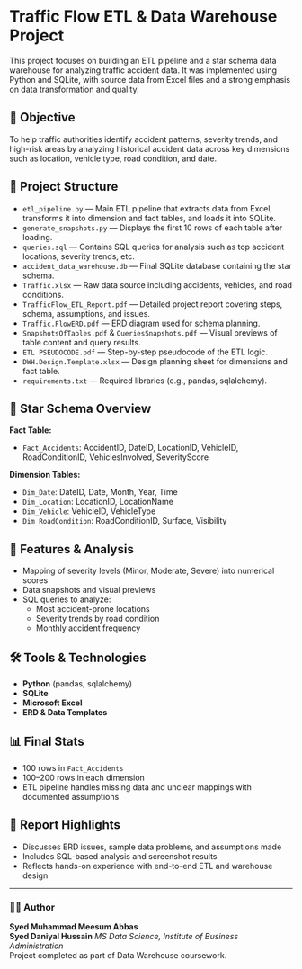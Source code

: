 # Traffic Flow ETL & Data Warehouse Project

This project focuses on building an ETL pipeline and a star schema data warehouse for analyzing traffic accident data. It was implemented using Python and SQLite, with source data from Excel files and a strong emphasis on data transformation and quality.

## 🚦 Objective
To help traffic authorities identify accident patterns, severity trends, and high-risk areas by analyzing historical accident data across key dimensions such as location, vehicle type, road condition, and date.

## 📁 Project Structure
- `etl_pipeline.py` — Main ETL pipeline that extracts data from Excel, transforms it into dimension and fact tables, and loads it into SQLite.
- `generate_snapshots.py` — Displays the first 10 rows of each table after loading.
- `queries.sql` — Contains SQL queries for analysis such as top accident locations, severity trends, etc.
- `accident_data_warehouse.db` — Final SQLite database containing the star schema.
- `Traffic.xlsx` — Raw data source including accidents, vehicles, and road conditions.
- `TrafficFlow_ETL_Report.pdf` — Detailed project report covering steps, schema, assumptions, and issues.
- `Traffic.FlowERD.pdf` — ERD diagram used for schema planning.
- `SnapshotsOfTables.pdf` & `QueriesSnapshots.pdf` — Visual previews of table content and query results.
- `ETL PSEUDOCODE.pdf` — Step-by-step pseudocode of the ETL logic.
- `DWH.Design.Template.xlsx` — Design planning sheet for dimensions and fact table.
- `requirements.txt` — Required libraries (e.g., pandas, sqlalchemy).

## 🧱 Star Schema Overview
**Fact Table:**
- `Fact_Accidents`: AccidentID, DateID, LocationID, VehicleID, RoadConditionID, VehiclesInvolved, SeverityScore

**Dimension Tables:**
- `Dim_Date`: DateID, Date, Month, Year, Time
- `Dim_Location`: LocationID, LocationName
- `Dim_Vehicle`: VehicleID, VehicleType
- `Dim_RoadCondition`: RoadConditionID, Surface, Visibility

## 🧪 Features & Analysis
- Mapping of severity levels (Minor, Moderate, Severe) into numerical scores
- Data snapshots and visual previews
- SQL queries to analyze:
  - Most accident-prone locations
  - Severity trends by road condition
  - Monthly accident frequency

## 🛠 Tools & Technologies
- **Python** (pandas, sqlalchemy)
- **SQLite**
- **Microsoft Excel**
- **ERD & Data Templates**

## 📊 Final Stats
- 100 rows in `Fact_Accidents`
- 100–200 rows in each dimension
- ETL pipeline handles missing data and unclear mappings with documented assumptions

## 📘 Report Highlights
- Discusses ERD issues, sample data problems, and assumptions made
- Includes SQL-based analysis and screenshot results
- Reflects hands-on experience with end-to-end ETL and warehouse design

---

### 👨‍💻 Author
**Syed Muhammad Meesum Abbas**  
**Syed Daniyal Hussain** 
*MS Data Science, Institute of Business Administration*  
Project completed as part of Data Warehouse coursework.


